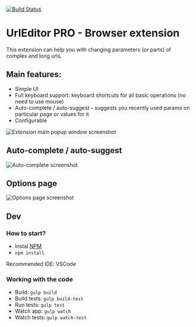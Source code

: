 [![Build Status](https://travis-ci.org/maxwroc/UrlEditorPro.svg?branch=master)](https://travis-ci.org/maxwroc/UrlEditorPro)

# UrlEditor PRO - Browser extension

This extension can help you with changing parameters (or parts) of complex and long urls.

## Main features:
* Simple UI
* Full keyboard support: keyboard shortcuts for all basic operations (no need to use mouse)
* Auto-complete / auto-suggest - suggests you recently used params on particular page or values for it
* Configurable

![Extension main popup window screenshot](https://github.com/maxwroc/UrlEditorPro/blob/master/UrlEditorPRO/screenshots/screenshot.png)

## Auto-complete / auto-suggest
![Auto-complete screenshot](https://github.com/maxwroc/UrlEditorPro/blob/master/UrlEditorPRO/screenshots/screenshot_autosuggest.png)

## Options page
![Options page screenshot](https://github.com/maxwroc/UrlEditorPro/blob/master/UrlEditorPRO/screenshots/options.png)


## Dev
### How to start?
* Instal [NPM]( https://www.npmjs.com/)
* `npm install`

Recommended IDE: VSCode

### Working with the code
* Build: `gulp build`
* Build tests: `gulp build-test`
* Run tests: `gulp test`
* Watch app: `gulp watch`
* Watch tests: `gulp watch-test`